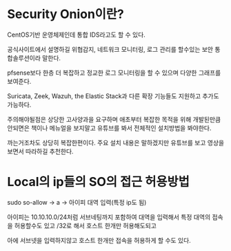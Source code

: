 # Security Onion이란?

CentOS기반 운영체제인데 통합 IDS라고도 할 수 있다.

공식사이트에서 설명하길 위협감지, 네트워크 모니터링, 로그 관리를 할수있는 보안  통합솔루션이라 말한다.

pfsense보다 한층 더 복잡하고 정교한 로그 모니터링을 할 수 있으며 다양한 그래프를 보여준다.

Suricata, Zeek, Wazuh, the Elastic Stack과 다른 확장 기능들도 지원하고 추가도 가능하다.

주의해야될점은 상당한 고사양과을 요구하며 애초부터 복잡한 목적을 위해 개발된만큼 안되면은 책이나 메뉴얼을 보지말고 유튜브를 봐서 전체적인 설치방법을 봐야한다.

까는거조차도 상당히 복잡한편이다. 주요 설치 내용은 말하겠지만 유튜브를 보고 영상을 보면서 따라하길 추천한다.




# Local의 ip들의 SO의 접근 허용방법

sudo so-allow  -> a -> 아이피 대역 입력(특정 ip도 됨)

아이피는 10.10.10.0/24처럼 서브네팅까지 포함하여 대역을 입력해서 특정 대역의 접속을 허용할수도 있고 /32로 해서 호스트 한개만 허용해도되고 

아에 서브넷을 입력하지않고 호스트 한개만 접속을 허용하게 할 수도 있다.